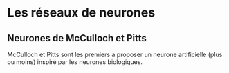 # Les réseaux de neurones

## Neurones de McCulloch et Pitts

McCulloch et Pitts sont les premiers a proposer un neurone artificielle (plus ou moins) inspiré par les neurones biologiques.
